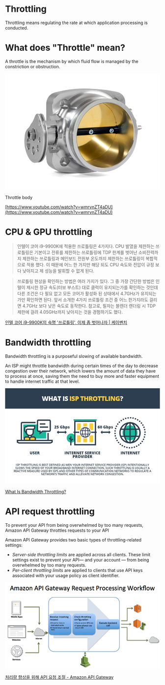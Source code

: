 # Throttling

Throttling means regulating the rate at which application processing is conducted.

# What does "Throttle" mean?

A throttle is the mechanism by which fluid flow is managed by the constriction or obstruction.

![](images/Untitled-af86ea46-2bc5-4f9d-b6c7-5d97bc1b869d.png)

Throttle body

[https://www.youtube.com/watch?v=wmrvnZT4aDU](https://www.youtube.com/watch?v=wmrvnZT4aDU)

# CPU & GPU throttling

> 인텔이 코어 i9-9900K에 적용한 쓰로틀링은 4가지다.
CPU 발열을 제한하는 쓰로틀링은 기본이고 전류를 제한하는 쓰로틀링에 TDP 한계를 벗어난 소비전력까지 제한하는 쓰로틀링과 메인보드 전원부 온도까지 제한하는 쓰로틀링이 복합적으로 적용 했다. 이 때문에 어느 한 가지만 해당 되도 CPU 속도와 전압이 규정 보다 낮아지고 제 성능을 발휘할 수 없게 된다.

> 쓰로틀링 현상을 확인하는 방법은 여러 가지가 있다.
그 중 가장 간단한 방법은 인텔이 제시한 정규 속도(터보 부스트) 대로 클럭이 유지되는가를 확인하는 것인데 다른 조건은 다 필요 없고 모든 코어가 활성화 된 상태에서 4.7GHz가 유지되는가만 확인하면 된다.
앞서 소개한 4가지 쓰로틀링 조건 중 어느 한가지라도 걸리면 4.7GHz 보다 낮은 속도로 동작한다. 참고로, 필자는 블렌더 랜더링 시 TDP 제한에 걸려 4.05GHz까지 낮아지는 것을 경험하기도 했다.

[인텔 코어 i9-9900K의 숙명 '쓰로틀링', 이제 좀 벗어나자 | 케이벤치](https://kbench.com/?q=node/192662)

# Bandwidth throttling

Bandwidth throttling is a purposeful slowing of available bandwidth.

An ISP might throttle bandwidth during certain times of the day to decrease congestion over their network, which lowers the amount of data they have to process at once, saving them the need to buy more and faster equipment to handle internet traffic at that level.

![](images/Untitled-a560f651-c52d-4c06-9a06-95c50caa14d0.png)

[What Is Bandwidth Throttling?](https://www.lifewire.com/what-is-bandwidth-throttling-2625808)

# API request throttling

To prevent your API from being overwhelmed by too many requests, Amazon API Gateway throttles requests to your API

Amazon API Gateway provides two basic types of throttling-related settings:

- *Server-side throttling limits* are applied across all clients. These limit settings exist to prevent your API— and your account — from being overwhelmed by too many requests.
- *Per-client throttling limits* are applied to clients that use API keys associated with your usage policy as client identifier.

![](images/Untitled-b8a60ce0-a566-4b83-9bbb-d3763000b4a4.png)

[처리량 향상을 위해 API 요청 조절 - Amazon API Gateway](https://docs.aws.amazon.com/ko_kr/apigateway/latest/developerguide/api-gateway-request-throttling.html)